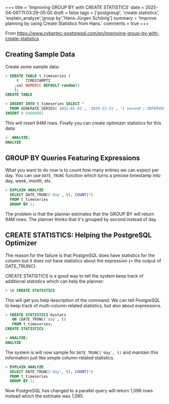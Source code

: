 +++
title = 'Improving GROUP BY with CREATE STATISTICS'
date = 2025-04-06T11:03:29-05:00
draft = false
tags = ['postgresql', 'create statistics', 'explain_analyze','group by','Hans-Jürgen Schönig']
summary = 'Improve planning by using Create Statistics from Hans.'
comments = true
+++

From
https://www.cybertec-postgresql.com/en/improving-group-by-with-create-statistics

## Creating Sample Data

Create some sample data:

```sql
> CREATE TABLE t_timeseries (
     t   TIMESTAMPTZ
    ,val NUMERIC DEFAULT random()
    );
CREATE TABLE

> INSERT INTO t_timeseries SELECT *
  FROM GENERATE_SERIES('2022-01-01', '2024-12-31', '1 second'::INTERVAL);
INSERT 0 94608001
```

This will insert 94M rows.
Finally you can create optimizer statistics for this data:

```sql
>  ANALYZE;
ANALYZE
```

## GROUP BY Queries Featuring Expressions

What you want to do now is to count how many entries we can expect per day.
You can use `DATE_TRUNC` function which turns a precise timestamp into day,
week, month, etc.

```sql
> EXPLAIN ANALYZE
  SELECT DATE_TRUNC('day', t), COUNT(*)
  FROM t_timeseries
  GROUP BY 1;
```

The problem is that the planner estimates that the GROUP BY will return 94M
rows.
The planner thinks that it's grouped by second instead of day.

## CREATE STATISTICS: Helping the PostgreSQL Optimizer

The reason for the failure is that PostgreSQL does have statistics for the
column but it does not have statistics about the expression (= the output of
DATE_TRUNC).

CREATE STATISTICS is a good way to tell the system keep track of additional
statistics which can help the planner:

```sql
> \h CREATE STATISTICS
```

This will get you help description of the command.
We can tell PostgreSQL to keep track of multi-column related statistics, but
also about expressions.

```sql
> CREATE STATISTICS mystats
   ON (DATE_TRUNC('day', t)
   FROM t_timeseries;
CREATE STATISTICS

> ANALYZE;
ANALYZE
```

The system is will now sample for `DATE_TRUNC('day', t)` and maintain this
information just like simple column-related statistics.

```sql
> EXPLAIN ANALYZE
  SELECT DATE_TRUNC('day', t), COUNT(*)
  FROM t_timeseries
  GROUP BY 1;
```

Now PostgreSQL has changed to a parallel query will return 1,096 rows instead
which the estimate was 1,095.
